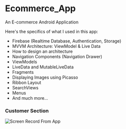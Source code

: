 # Ecommerce_App
An E-commerce Android Application

Here's the specifics of what I used in this app:

- Firebase (Realtime Database, Authentication, Storage)
- MVVM Architecture: ViewModel & Live Data
- How to design an architecture
- Navigation Components (Navigation Drawer)
- ViewModels
- LiveData and MutableLiveData
- Fragments
- Displaying Images using Picasso
- Ribbon Layout
- SearchViews
- Menus
- And much more...

### Customer Section

![Screen Record From App](https://media.giphy.com/media/lKOAQJ9qQcMLN1mT4u/giphy.gif)
